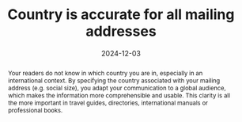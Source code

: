 ---
N: "124"
Rubrique: Internationalization
title: Country is accurate for all mailing addresses
detail: null
abstract: Your readers do not know in which country you are in, especially in an international context. By specifying the country associated with your mailing address (e.g. social size), you adapt your communication to a global audience, which makes the information more comprehensible and usable. This clarity is all the more important in travel guides, directories, international manuals or professional books.
categories:
  - Internationalization
agrege: O4124-E035
opquast: 4 124
indiceebook: "35"
description: Rule 035
before: "034"
weight: "035"
after: "036"
actif: "1"
layout: rules
date: 2024-12-03
tags:
  - Usability
objectif:
  - Allow unambiguous identification of the country associated with each postal address, without the reader needing to reduce this information from other elements such as the city, area, postal code or phone number.
Meo:
  - Specify explicitly and in textual form the country in each mailing address presented in the digital book.
Controle:
  - "For each postal address, make sure that the country is mentioned in a textual and explicit manner, directly after the address. "
epubcheck: false
ace: false
humancheck: true
ReadiumGoToolkit: null
Source:
  - Opquast
Referentiel:
  - ""
steps:
  - design
  - editorial
---
